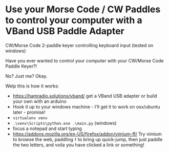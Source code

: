# Use your Morse Code / CW Paddles to control your computer with a VBand USB Paddle Adapter

CW/Morse Code 2-paddle keyer controlling keyboard input (tested on windows)

Have you ever wanted to control your computer with your CW/Morse Code Paddle Keyer?!

No? Just me? Okay.

Welp this is how it works:

* https://hamradio.solutions/vband/ get a VBand USB adapter or build your own with an arduino
* Hook it up to your windows machine - I'll get it to work on osx/ubuntu later - promise!
* `virtualenv venv`
* `.\venv\Scripts\python.exe .\main.py` (windows)
* focus a notepad and start typing
* https://addons.mozilla.org/en-US/firefox/addon/vimium-ff/ Try vimium to browse the web, paddling `f` to bring up quick-jump, then just paddle the two letters, and voila you have clicked a link or something!
